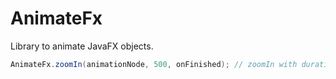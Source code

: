 # AnimateFx

Library to animate JavaFX objects.

```java
AnimateFx.zoomIn(animationNode, 500, onFinished); // zoomIn with duration 500ms
```
